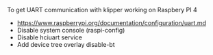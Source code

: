 To get UART communication with klipper working on Raspbery PI 4

- https://www.raspberrypi.org/documentation/configuration/uart.md
- Disable system console (raspi-config)
- Disable hciuart service
- Add device tree overlay disable-bt
